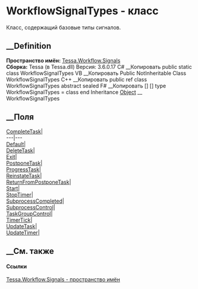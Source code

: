 # WorkflowSignalTypes - класс
Класс, содержащий базовые типы сигналов.
## __Definition
 **Пространство имён:** [Tessa.Workflow.Signals](N_Tessa_Workflow_Signals.htm)  
 **Сборка:** Tessa (в Tessa.dll) Версия: 3.6.0.17
C# __Копировать
     public static class WorkflowSignalTypes
VB __Копировать
     Public NotInheritable Class WorkflowSignalTypes
C++ __Копировать
     public ref class WorkflowSignalTypes abstract sealed
F# __Копировать
     [<AbstractClassAttribute>]
    [<SealedAttribute>]
    type WorkflowSignalTypes = class end
Inheritance
    [Object](https://learn.microsoft.com/dotnet/api/system.object) __ WorkflowSignalTypes
##  __Поля
[CompleteTask](F_Tessa_Workflow_Signals_WorkflowSignalTypes_CompleteTask.htm)|  
---|---  
[Default](F_Tessa_Workflow_Signals_WorkflowSignalTypes_Default.htm)|  
[DeleteTask](F_Tessa_Workflow_Signals_WorkflowSignalTypes_DeleteTask.htm)|  
[Exit](F_Tessa_Workflow_Signals_WorkflowSignalTypes_Exit.htm)|  
[PostponeTask](F_Tessa_Workflow_Signals_WorkflowSignalTypes_PostponeTask.htm)|  
[ProgressTask](F_Tessa_Workflow_Signals_WorkflowSignalTypes_ProgressTask.htm)|  
[ReinstateTask](F_Tessa_Workflow_Signals_WorkflowSignalTypes_ReinstateTask.htm)|  
[ReturnFromPostponeTask](F_Tessa_Workflow_Signals_WorkflowSignalTypes_ReturnFromPostponeTask.htm)|  
[Start](F_Tessa_Workflow_Signals_WorkflowSignalTypes_Start.htm)|  
[StopTimer](F_Tessa_Workflow_Signals_WorkflowSignalTypes_StopTimer.htm)|  
[SubprocessCompleted](F_Tessa_Workflow_Signals_WorkflowSignalTypes_SubprocessCompleted.htm)|  
[SubprocessControl](F_Tessa_Workflow_Signals_WorkflowSignalTypes_SubprocessControl.htm)|  
[TaskGroupControl](F_Tessa_Workflow_Signals_WorkflowSignalTypes_TaskGroupControl.htm)|  
[TimerTick](F_Tessa_Workflow_Signals_WorkflowSignalTypes_TimerTick.htm)|  
[UpdateTask](F_Tessa_Workflow_Signals_WorkflowSignalTypes_UpdateTask.htm)|  
[UpdateTimer](F_Tessa_Workflow_Signals_WorkflowSignalTypes_UpdateTimer.htm)|  
## __См. также
#### Ссылки
[Tessa.Workflow.Signals - пространство имён](N_Tessa_Workflow_Signals.htm)
